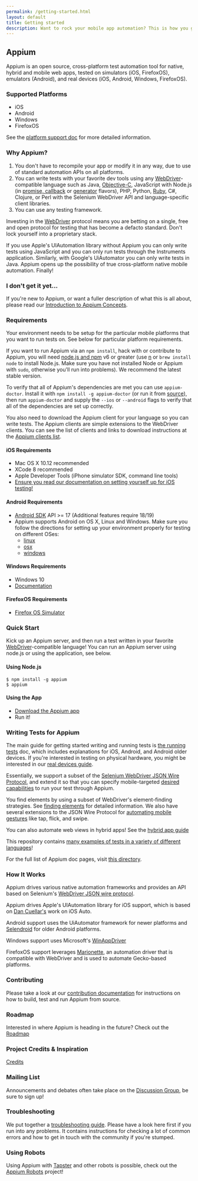 ```yaml
---
permalink: /getting-started.html
layout: default
title: Getting started
description: Want to rock your mobile app automation? This is how you get started!
---
```


## Appium

Appium is an open source, cross-platform test automation tool for native, hybrid and mobile web apps, tested on simulators (iOS, FirefoxOS), emulators (Android), and real devices (iOS, Android, Windows, FirefoxOS).


### Supported Platforms

* iOS
* Android
* Windows
* FirefoxOS

See the  [platform support doc](/slate/en/master/#platform-support.md) for more detailed information.

### Why Appium?

1. You don't have to recompile your app or modify it in any way, due
   to use of standard automation APIs on all platforms.
2. You can write tests with your favorite dev tools using any [WebDriver](https://w3c.github.io/webdriver/webdriver-spec.html)-compatible
   language such as Java, [Objective-C](https://github.com/appium/selenium-objective-c),
   JavaScript with Node.js (in [promise, callback](https://github.com/admc/wd) or [generator](https://github.com/jlipps/yiewd) flavors),
   PHP, Python, [Ruby](https://github.com/appium/ruby_lib), C#, Clojure, or Perl
   with the Selenium WebDriver API and language-specific client libraries.
3. You can use any testing framework.

Investing in the [WebDriver](https://w3c.github.io/webdriver/webdriver-spec.html) protocol means you are betting on a single, free and open protocol for testing that has become a defacto standard. Don't lock yourself into a proprietary stack.

If you use Apple's UIAutomation library without Appium you can only write tests
using JavaScript and you can only run tests through the Instruments application.
Similarly, with Google's UiAutomator you can only write tests in Java. Appium
opens up the possibility of true cross-platform native mobile automation. Finally!

### I don't get it yet...

If you're new to Appium, or want a fuller description of what this is all about, please read our  [Introduction to Appium Concepts](/slate/en/master/#intro.md).

### Requirements

Your environment needs to be setup for the particular mobile platforms that you
want to run tests on. See below for particular platform requirements.

If you want to run Appium via an `npm install`, hack with or contribute to Appium, you will need
[node.js and npm](http://nodejs.org) v6 or greater (use [n](https://github.com/visionmedia/n) or
`brew install node` to install Node.js. Make sure you have not installed Node or Appium with `sudo`,
otherwise you'll run into problems). We recommend the latest stable version.

To verify that all of Appium's dependencies are met you can use
`appium-doctor`.  Install it with `npm install -g appium-doctor` (or run it
from [source](https://github.com/appium/appium-doctor)), then run
`appium-doctor` and supply the `--ios` or `--android` flags to verify that all
of the dependencies are set up correctly.

You also need to download the Appium client for your language so you can write tests. The Appium clients are simple extensions to the WebDriver clients. You can see the list of clients and links to download instructions at the  [Appium clients list](/slate/en/master/#appium-clients.md).

#### iOS Requirements

* Mac OS X 10.12 recommended
* XCode 8 recommended
* Apple Developer Tools (iPhone simulator SDK, command line tools)
*  [Ensure you read our documentation on setting yourself up for iOS testing!](/slate/en/master/#running-on-osx.md)

#### Android Requirements

* [Android SDK](http://developer.android.com) API &gt;= 17 (Additional features require 18/19)
* Appium supports Android on OS X, Linux and Windows. Make sure you follow the
  directions for setting up your environment properly for testing on different OSes:
  *  [linux](/slate/en/master/#running-on-linux.md)
  *  [osx](/slate/en/master/#running-on-osx.md)
  *  [windows](/slate/en/master/#running-on-windows.md)
  
#### Windows Requirements

* Windows 10
*  [Documentation](/slate/en/master/#running-on-windows.md)

#### FirefoxOS Requirements

* [Firefox OS Simulator](https://developer.mozilla.org/en/docs/Tools/Firefox_OS_Simulator)

### Quick Start

Kick up an Appium server, and then run a test written in your favorite [WebDriver](https://w3c.github.io/webdriver/webdriver-spec.html)-compatible language!
You can run an Appium server using node.js or using the application, see below.

#### Using Node.js

```
$ npm install -g appium
$ appium
```

#### Using the App

* [Download the Appium app](https://bitbucket.org/appium/appium.app/downloads/)
* Run it!

### Writing Tests for Appium

The main guide for getting started writing and running tests is  [the running tests](/slate/en/master/#running-tests.md) doc, which includes explanations for iOS, Android, and Android older devices. If you're interested in testing on physical hardware, you might be interested in our  [real devices guide](/slate/en/master/#real-devices.md).

Essentially, we support a subset of the [Selenium WebDriver JSON Wire Protocol](https://w3c.github.io/webdriver/webdriver-spec.html), and extend it so that you can specify mobile-targeted  [desired capabilities](/slate/en/master/#caps.md) to run your test through Appium.

You find elements by using a subset of WebDriver's element-finding strategies.
See  [finding elements](/slate/en/master/#finding-elements.md) for detailed information. We also have several extensions to the JSON Wire Protocol for  [automating mobile gestures](/slate/en/master/#touch-actions.md) like tap, flick, and swipe.

You can also automate web views in hybrid apps! See the  [hybrid app guide](/slate/en/master/#hybrid.md)

This repository contains [many examples of tests in a variety of different languages](https://github.com/appium/sample-code)!

For the full list of Appium doc pages, visit [this directory](/documentation.html?lang=en).

### How It Works

Appium drives various native automation frameworks and provides an API based on
Selenium's [WebDriver JSON wire protocol](https://w3c.github.io/webdriver/webdriver-spec.html).

Appium drives Apple's UIAutomation library for iOS support, which is based on
[Dan Cuellar's](http://github.com/penguinho) work on iOS Auto.

Android support uses the UiAutomator framework for newer platforms and
[Selendroid](http://github.com/DominikDary/selendroid) for older Android platforms.

Windows support uses Microsoft's [WinAppDriver](https://github.com/Microsoft/WinAppDriver)

FirefoxOS support leverages [Marionette](https://developer.mozilla.org/en-US/docs/Marionette),
an automation driver that is compatible with WebDriver and is used to automate
Gecko-based platforms.

### Contributing

Please take a look at our [contribution documentation](/slate/en/master/#CONTRIBUTING.md)
for instructions on how to build, test and run Appium from source.

### Roadmap

Interested in where Appium is heading in the future? Check out the [Roadmap](https://github.com/appium/appium/blob/master/ROADMAP.md)

### Project Credits & Inspiration

 [Credits](/slate/en/master/#credits.md)

### Mailing List

Announcements and debates often take place on the [Discussion Group](https://discuss.appium.io), be sure to sign up!

### Troubleshooting

We put together a  [troubleshooting guide](/slate/en/master/#troubleshooting.md).
Please have a look here first if you run into any problems. It contains instructions for checking a lot
of common errors and how to get in touch with the community if you're stumped.

### Using Robots

Using Appium with [Tapster](https://github.com/hugs/tapsterbot) and other robots is possible,
check out the [Appium Robots](https://github.com/appium/robots) project!
